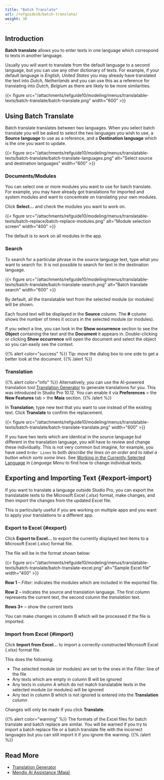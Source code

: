 ```yaml
---
title: "Batch Translate"
url: /refguide10/batch-translate/
weight: 30
---
```


## Introduction

**Batch translate** allows you to enter texts in one language which correspond to texts in another language.

Usually you will want to translate from the default language to a second language, but you can use any other dictionary of texts. For example, if your default language is *English, United States* you may already have translated the text into *Dutch, Netherlands* and you can use this as a reference for translating into *Dutch, Belgium* as there are likely to be more similarities.

{{< figure src="/attachments/refguide10/modeling/menus/translatable-texts/batch-translate/batch-translate.png" width="600" >}}

## Using Batch Translate

Batch translate translates between two languages. When you select batch translate you will be asked to select the two languages you wish to use, a **Source language** to use as a reference, and a **Destination language** which is the one you want to update.

{{< figure src="/attachments/refguide10/modeling/menus/translatable-texts/batch-translate/batch-translate-languages.png" alt="Select source and destination languages" width="600" >}}

### Documents/Modules

You can select one or more modules you want to use for batch translate. For example, you may have already got translations for imported and system modules and want to concentrate on translating your own modules.

Click **Select…** and check the modules you want to work on.

{{< figure src="/attachments/refguide10/modeling/menus/translatable-texts/batch-replace/batch-replace-modules.png" alt="Module selection screen" width="400" >}}

The default is to work on all modules in the app.

### Search

To search for a particular phrase in the source language text, type what you want to search for. It is not possible to search for text in the destination language.

{{< figure src="/attachments/refguide10/modeling/menus/translatable-texts/batch-translate/batch-translate-search.png" alt="Batch translate search" width="600" >}}

By default, all the translatable text from the selected module (or modules) will be shown.

Each found text will be displayed in the **Source** column.
The **#** column shows the number of times it occurs in the selected module (or modules).

If you select a line, you can look in the **Show occurrence** section to see the **Object** containing the text and the **Document** it appears in. Double-clicking or clicking **Show occurrence** will open the document and select the object so you can easily see the context.

{{% alert color="success" %}}
Tip: move the dialog box to one side to get a better look at the document.
{{% /alert %}}

### Translation

{{% alert color="info" %}}
Alternatively, you can use the AI-powered translation tool [Translation Generator](/refguide10/translation-generator/) to generate translations for you. This was introduced in Studio Pro 10.12. You can enable it via **Preferences** > the **New Features** tab > the **Maia** section.
{{% /alert %}}

In **Translation**, type new text that you want to use instead of the existing text. Click **Translate** to confirm the replacement.

{{< figure src="/attachments/refguide10/modeling/menus/translatable-texts/batch-translate/batch-translate-translate.png" width="600" >}}

If you have two texts which are identical in the source language but different in the translation language, you will have to review and change these individually. This is not very common but imagine, for example, you have used `Order Lines` to both *describe the lines on an order* and to *label a button which sorts some lines*. See [Working in the Currently Selected Language](/refguide10/translatable-texts/#selected-language) in *Language Menu* to find how to change individual texts.

## Exporting and Importing Text {#export-import}

If you want to translate a language outside Studio Pro, you can export the translatable texts to the Microsoft Excel (*.xlsx*) format, make changes, and then import the changes from the updated Excel file.

This is particularly useful if you are working on multiple apps and you want to apply your translations to a different app.

### Export to Excel {#export}

Click **Export to Excel…** to export the currently displayed text items to a Microsoft Excel (*.xlsx*) format file.

The file will be in the format shown below:

{{< figure src="/attachments/refguide10/modeling/menus/translatable-texts/batch-translate/batch-translate-excel.png" alt="Sample Excel file" width="400" >}}

**Row 1** – *Filter:* indicates the modules which are included in the exported file.

**Row 2** – indicates the source and translation language. The first column represents the current text, the second column the *translation* text.

**Rows 3+** – show the current texts

You can make changes in column B which will be processed if the file is imported.

### Import from Excel {#import}

Click **Import from Excel…** to import a correctly-constructed Microsoft Excel (*.xlsx*) format file.

This does the following:

* The selected module (or modules) are set to the ones in the *Filter:* line of the file
* Any texts which are empty in column B will be ignored
* Any texts in column A which do not match translatable texts in the selected module (or modules) will be ignored
* Any text in column B which is not ignored is entered into the **Translation** column

Changes will only be made if you click **Translate**.

{{% alert color="warning" %}}
The formats of the Excel files for batch translate and batch replace are similar. You will be warned if you try to import a batch replace file or a batch translate file with the incorrect languages but you can still import it if you ignore the warning.
{{% /alert %}}

## Read More

* [Translation Generator](/refguide10/translation-generator/)
* [Mendix AI Assistance (Maia)](/refguide10/mendix-ai-assistance/)
